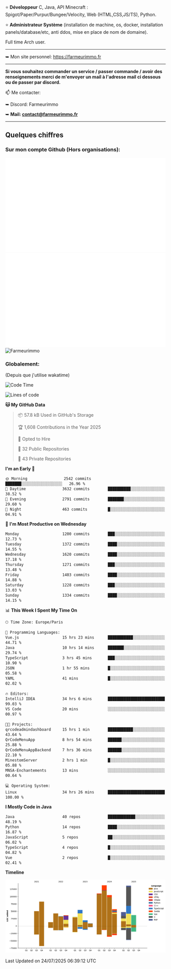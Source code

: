 ⭐ **Développeur** C, Java, API Minecraft : Spigot/Paper/Purpur/Bungee/Velocity, Web (HTML,CSS,JS/TS), Python.

⭐ **Administrateur Système** (installation de machine, os, docker, installation panels/database/etc, anti ddos, mise en place de nom de domaine).

Full time Arch user.

---

➥ Mon site personnel: https://farmeurimmo.fr

---

**Si vous souhaitez commander un service / passer commande / avoir des renseignements merci de m'envoyer un mail à l'adresse mail ci dessous ou de passer par discord.**

📫 Me contacter:
 
   ➥ Discord: Farmeurimmo
   
   ➥ **Mail: contact@farmeurimmo.fr**

---
## Quelques chiffres

### Sur mon compte Github (Hors organisations):

<a href="https://github.com/Farmeurimmo/github-stats">
<img src="https://github.com/Farmeurimmo/github-stats/blob/master/generated/overview.svg#gh-dark-mode-only" />
<img src="https://github.com/Farmeurimmo/github-stats/blob/master/generated/languages.svg#gh-dark-mode-only" />
</a>

<img src="https://komarev.com/ghpvc/?username=Farmeurimmo" alt="Farmeurimmo" />

### Globalement:

(Depuis que j'utilise wakatime)
<!--START_SECTION:waka-->
![Code Time](http://img.shields.io/badge/Code%20Time-2%2C253%20hrs%204%20mins-blue)

![Lines of code](https://img.shields.io/badge/From%20Hello%20World%20I%27ve%20Written-1.0%20million%20lines%20of%20code-blue)

**🐱 My GitHub Data** 

> 📦 57.8 kB Used in GitHub's Storage 
 > 
> 🏆 1,608 Contributions in the Year 2025
 > 
> 💼 Opted to Hire
 > 
> 📜 32 Public Repositories 
 > 
> 🔑 43 Private Repositories 
 > 
**I'm an Early 🐤** 

```text
🌞 Morning                2542 commits        ███████░░░░░░░░░░░░░░░░░░   26.96 % 
🌆 Daytime                3632 commits        ██████████░░░░░░░░░░░░░░░   38.52 % 
🌃 Evening                2791 commits        ███████░░░░░░░░░░░░░░░░░░   29.60 % 
🌙 Night                  463 commits         █░░░░░░░░░░░░░░░░░░░░░░░░   04.91 % 
```
📅 **I'm Most Productive on Wednesday** 

```text
Monday                   1200 commits        ███░░░░░░░░░░░░░░░░░░░░░░   12.73 % 
Tuesday                  1372 commits        ████░░░░░░░░░░░░░░░░░░░░░   14.55 % 
Wednesday                1620 commits        ████░░░░░░░░░░░░░░░░░░░░░   17.18 % 
Thursday                 1271 commits        ███░░░░░░░░░░░░░░░░░░░░░░   13.48 % 
Friday                   1403 commits        ████░░░░░░░░░░░░░░░░░░░░░   14.88 % 
Saturday                 1228 commits        ███░░░░░░░░░░░░░░░░░░░░░░   13.03 % 
Sunday                   1334 commits        ████░░░░░░░░░░░░░░░░░░░░░   14.15 % 
```


📊 **This Week I Spent My Time On** 

```text
🕑︎ Time Zone: Europe/Paris

💬 Programming Languages: 
Vue.js                   15 hrs 23 mins      ███████████░░░░░░░░░░░░░░   44.71 % 
Java                     10 hrs 14 mins      ███████░░░░░░░░░░░░░░░░░░   29.74 % 
TypeScript               3 hrs 45 mins       ███░░░░░░░░░░░░░░░░░░░░░░   10.90 % 
JSON                     1 hr 55 mins        █░░░░░░░░░░░░░░░░░░░░░░░░   05.58 % 
YAML                     41 mins             █░░░░░░░░░░░░░░░░░░░░░░░░   02.02 % 

🔥 Editors: 
IntelliJ IDEA            34 hrs 6 mins       █████████████████████████   99.03 % 
VS Code                  20 mins             ░░░░░░░░░░░░░░░░░░░░░░░░░   00.97 % 

🐱‍💻 Projects: 
qrcodeadmindashboard     15 hrs 1 min        ███████████░░░░░░░░░░░░░░   43.64 % 
QrCodeMenuApp            8 hrs 54 mins       ██████░░░░░░░░░░░░░░░░░░░   25.88 % 
QrCodeMenuAppBackend     7 hrs 36 mins       ██████░░░░░░░░░░░░░░░░░░░   22.10 % 
MinestomServer           2 hrs 1 min         █░░░░░░░░░░░░░░░░░░░░░░░░   05.88 % 
MNSA-Enchantements       13 mins             ░░░░░░░░░░░░░░░░░░░░░░░░░   00.64 % 

💻 Operating System: 
Linux                    34 hrs 26 mins      █████████████████████████   100.00 % 
```

**I Mostly Code in Java** 

```text
Java                     40 repos            ████████████░░░░░░░░░░░░░   48.19 % 
Python                   14 repos            ████░░░░░░░░░░░░░░░░░░░░░   16.87 % 
JavaScript               5 repos             ██░░░░░░░░░░░░░░░░░░░░░░░   06.02 % 
TypeScript               4 repos             █░░░░░░░░░░░░░░░░░░░░░░░░   04.82 % 
Vue                      2 repos             █░░░░░░░░░░░░░░░░░░░░░░░░   02.41 % 
```



**Timeline**

![Lines of Code chart](https://raw.githubusercontent.com/Farmeurimmo/Farmeurimmo/main/assets/bar_graph.png)


 Last Updated on 24/07/2025 06:39:12 UTC
<!--END_SECTION:waka-->

